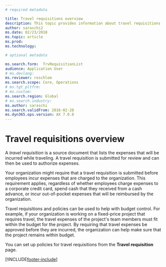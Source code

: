```yaml
---
# required metadata

title: Travel requisitions overview
description: This topic provides information about travel requisitions. A travel requisition documents planned travel expenses. 
author: saraschi2
ms.date: 02/23/2018
ms.topic: article
ms.prod: 
ms.technology: 

# optional metadata

ms.search.form:  TrvRequisitionList
audience: Application User
# ms.devlang: 
ms.reviewer: roschlom
ms.search.scope: Core, Operations
# ms.tgt_pltfrm: 
# ms.custom: 
ms.search.region: Global
# ms.search.industry: 
ms.author: saraschi
ms.search.validFrom: 2016-02-28
ms.dyn365.ops.version: AX 7.0.0
---
```


# Travel requisitions overview

A *travel requisition* is a source document that lists the expenses that will be incurred while traveling. A travel requisition is submitted for review and can then be used to authorize expenses.

Your organization might require that a travel requisition is submitted before employees incur expenses that are charged to the organization. This requirement applies, regardless of whether employees charge expenses to a corporate credit card, spend cash that they received from a cash advance, or incur out-of-pocket expenses that will be reimbursed by the organization.

Travel requisitions and policies can be used to help with budget control. For example, if your organization is working on a fixed-price project that requires travel, the travel expenses of the project's team members must fit within the budget for the project. By requiring that travel expenses be approved before they are incurred, the organization can help make sure that the project remains within budget.

You can set up policies for travel requisitions from the **Travel requisition** page.


[!INCLUDE[footer-include](../includes/footer-banner.md)]